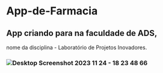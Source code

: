 # App-de-Farmacia
## App criando para na faculdade de ADS, 
nome da disciplina - Laboratório de Projetos Inovadores.
### ![Desktop Screenshot 2023 11 24 - 18 23 48 66](https://github.com/wanddmarques/App-de-Farmacia/assets/69114988/69ad533f-52cf-4de6-8a7b-51093cb2307c)
